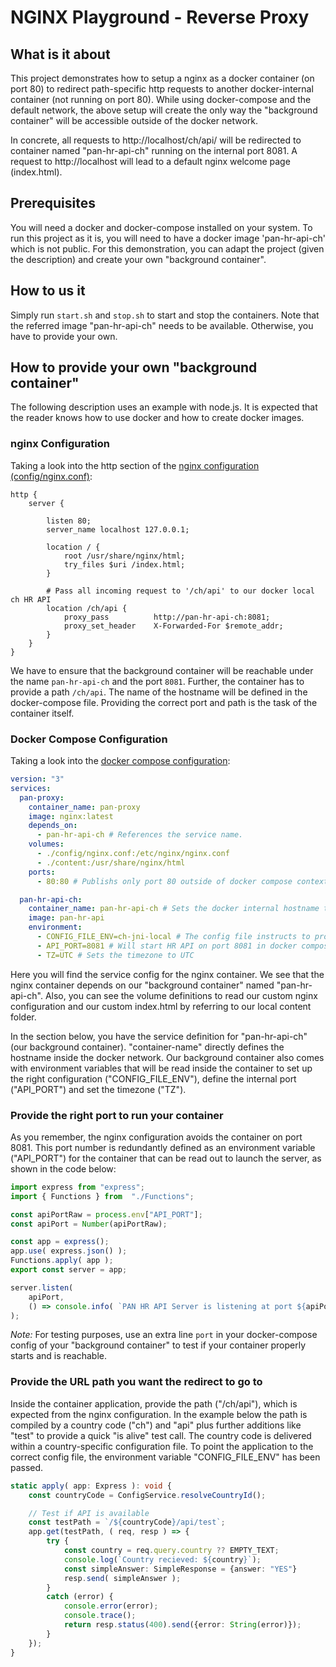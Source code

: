 NGINX Playground - Reverse Proxy
================================

## What is it about
This project demonstrates how to setup a nginx as a docker container (on port 80) to redirect path-specific http requests to another docker-internal container (not running on port 80).
While using docker-compose and the default network, the above setup will create the only way the "background container" will be accessible outside of the docker network.

In concrete, all requests to http://localhost/ch/api/ will be redirected to container named "pan-hr-api-ch" running on the internal port 8081. A request to http://localhost will lead to a default nginx welcome page (index.html).

## Prerequisites
You will need a docker and docker-compose installed on your system.
To run this project as it is, you will need to have a docker image 'pan-hr-api-ch' which is not 
public. For this demonstration, you can adapt the project (given the description) and create your own "background container".

## How to us it
Simply run `start.sh` and `stop.sh` to start and stop the containers. Note that the referred image "pan-hr-api-ch" needs to be available. Otherwise, you have to provide your own.

## How to provide your own "background container"
The following description uses an example with node.js. It is expected that the reader knows how to use docker and how to create docker images.

### nginx Configuration
Taking a look into the http section of the [nginx configuration (config/nginx.conf)](/config/nginx.conf):

```nginx
http {
	server {

		listen 80;
		server_name localhost 127.0.0.1;

		location / {
			root /usr/share/nginx/html;
			try_files $uri /index.html;
		}
		
		# Pass all incoming request to '/ch/api' to our docker local ch HR API
		location /ch/api {
			proxy_pass			http://pan-hr-api-ch:8081;
			proxy_set_header	X-Forwarded-For $remote_addr;
		}
	}
}
```
We have to ensure that the background container will be reachable under the name `pan-hr-api-ch` and 
the port `8081`. Further, the container has to provide a path `/ch/api`.
The name of the hostname will be defined in the docker-compose file. Providing the correct port and path is the task of the container itself.


### Docker Compose Configuration
Taking a look into the [docker compose configuration](docker-compose.yml):
```yaml
version: "3"
services:
  pan-proxy:
    container_name: pan-proxy
    image: nginx:latest
    depends_on:
      - pan-hr-api-ch # References the service name.
    volumes:
      - ./config/nginx.conf:/etc/nginx/nginx.conf
      - ./content:/usr/share/nginx/html
    ports:
      - 80:80 # Publishs only port 80 outside of docker compose context.

  pan-hr-api-ch:
    container_name: pan-hr-api-ch # Sets the docker internal hostname to be called on http://pan-hr-api-ch.
    image: pan-hr-api
    environment:
      - CONFIG_FILE_ENV=ch-jni-local # The config file instructs to provide an URL following "/ch/api/...".
      - API_PORT=8081 # Will start HR API on port 8081 in docker compose context.
      - TZ=UTC # Sets the timezone to UTC
```
Here you will find the service config for the nginx container. We see that the nginx container depends on our "background container" named "pan-hr-api-ch". Also, you can see the volume definitions to read our custom nginx configuration and our custom index.html by referring to our local content folder.

In the section below, you have the service definition for "pan-hr-api-ch" (our background container).
"container-name" directly defines the hostname inside the docker network.
Our background container also comes with environment variables that will be read inside the container to set up the right configuration ("CONFIG_FILE_ENV"), define the internal port ("API_PORT") and set the timezone ("TZ").


### Provide the right port to run your container
As you remember, the nginx configuration avoids the container on port 8081. This port number is redundantly defined as an environment variable ("API_PORT") for the container that can be read out to launch the server, as shown in the code below: 

```typescript
import express from "express";
import { Functions } from  "./Functions";

const apiPortRaw = process.env["API_PORT"];
const apiPort = Number(apiPortRaw);

const app = express();
app.use( express.json() );
Functions.apply( app );
export const server = app;

server.listen( 
	apiPort, 
	() => console.info( `PAN HR API Server is listening at port ${apiPort}...`) 
);
```

*Note:* For testing purposes, use an extra line `port` in your docker-compose config of your "background container" to test if your container properly starts and is reachable.

### Provide the URL path you want the redirect to go to
Inside the container application, provide the path ("/ch/api"), which is expected from the nginx configuration. 
In the example below the path is compiled by a country code ("ch") and "api" plus further additions like "test" to provide a quick "is alive" test call. The country code is delivered within a country-specific configuration file. To point the application to the correct config file, the environment variable "CONFIG_FILE_ENV" has been passed.

```typescript
static apply( app: Express ): void {
    const countryCode = ConfigService.resolveCountryId();

    // Test if API is available
    const testPath = `/${countryCode}/api/test`;
    app.get(testPath, ( req, resp ) => {
        try {
            const country = req.query.country ?? EMPTY_TEXT;
            console.log(`Country recieved: ${country}`);
            const simpleAnswer: SimpleResponse = {answer: "YES"}
            resp.send( simpleAnswer );
        }
        catch (error) {
            console.error(error);
            console.trace();
            return resp.status(400).send({error: String(error)});
        }
    });
}
```